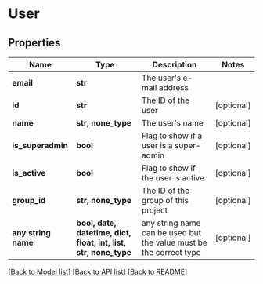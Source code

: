 # User


## Properties
Name | Type | Description | Notes
------------ | ------------- | ------------- | -------------
**email** | **str** | The user&#39;s e-mail address | 
**id** | **str** | The ID of the user | [optional] 
**name** | **str, none_type** | The user&#39;s name | [optional] 
**is_superadmin** | **bool** | Flag to show if a user is a super-admin | [optional] 
**is_active** | **bool** | Flag to show if the user is active | [optional] 
**group_id** | **str, none_type** | The ID of the group of this project | [optional] 
**any string name** | **bool, date, datetime, dict, float, int, list, str, none_type** | any string name can be used but the value must be the correct type | [optional]

[[Back to Model list]](../README.md#documentation-for-models) [[Back to API list]](../README.md#documentation-for-api-endpoints) [[Back to README]](../README.md)


